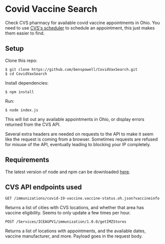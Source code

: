 # Covid Vaccine Search

Check CVS pharmacy for available covid vaccine appointments in Ohio. You need to use [CVS's scheduler](https://www.cvs.com/vaccine/intake/store/cvd-schedule.html?icid=coronavirus-lp-vaccine-sd-statetool) to schedule an appointment, this just makes them easier to find.

## Setup

Clone this repo:

```
$ git clone https://github.com/benspowell/CovidVaxSearch.git
$ cd CovidVaxSearch
```

Install dependencies:

```
$ npm install
```

Run:

```
$ node index.js
```

This will list out any available appointments in Ohio, or display errors returned from the CVS API.

Several extra headers are needed on requests to the API to make it seem like the request is coming from a browser. Sometimes requests are refused for misuse of the API, eventually leading to blocking your IP completely.

## Requirements
The latest version of node and npm can be downloaded [here](https://nodejs.org/en/).

## CVS API endpoints used

```http
GET /immunizations/covid-19-vaccine.vaccine-status.oh.json?vaccineinfo
```
Returns a list of cities with CVS locations, and whether that area has vaccine eligibility. Seems to only update a few times per hour.

```http
POST /Services/ICEAGPV1/immunization/1.0.0/getIMZStores
```
Returns a list of locations with appointments, and the available dates, vaccine manufacturer, and more. Payload goes in the request body.
